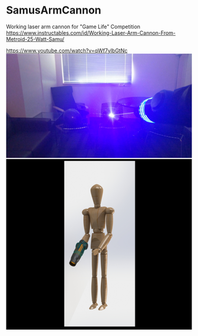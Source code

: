 # SamusArmCannon
Working laser arm cannon for "Game Life" Competition
https://www.instructables.com/id/Working-Laser-Arm-Cannon-From-Metroid-25-Watt-Samu/

https://www.youtube.com/watch?v=qWf7ylbGtNc
![alt text](https://github.com/HyperIon-code/SamusArmCannon/blob/master/laser%20cannon.jpg)
![alt text](https://github.com/HyperIon-code/SamusArmCannon/blob/master/render%201.JPG)

